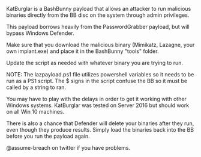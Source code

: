 KatBurglar is a BashBunny payload that allows an attacker to run malicious binaries directly from the BB disc on the system through admin privileges. 

This payload borrows heavily from the PasswordGrabber payload, but will bypass Windows Defender. 

Make sure that you download the malicious binary (Mimikatz, Lazagne, your own implant.exe) and place it in the BashBunny "tools" folder. 

Update the script as needed with whatever binary you are trying to run. 

NOTE: The lazpayload.ps1 file utilizes powershell variables so it needs to be run as a PS1 script. The $ signs in the script confuse the BB so it must be called by a string to ran. 

You may have to play with the delays in order to get it working with other Windows systems. KatBurglar was tested on Server 2016 but should work on all Win 10 machines.

There is also a chance that Defender will delete your binaries after they run, even though they produce results. Simply load the binaries back into the BB before you run the payload again.

@assume-breach on twitter if you have problems. 
